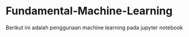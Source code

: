# Fundamental-Machine-Learning
Berikut ini adalah penggunaan machine learning pada jupyter notebook

